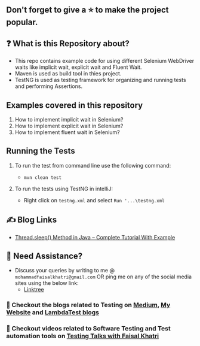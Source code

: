 ## Don't forget to give a :star: to make the project popular.

## :question: What is this Repository about?

- This repo contains example code for using different Selenium WebDriver waits like implicit wait, explicit wait and Fluent Wait.
- Maven is used as build tool in thies project.
- TestNG is used as testing framework for organizing and running tests and performing Assertions.

## Examples covered in this repository

1. How to implement implicit wait in Selenium?
2. How to implement explicit wait in Selenium?
3. How to implement fluent wait in Selenium?

## Running the Tests

1. To run the test from command line use the following command:

    - `mvn clean test`

2. To run the tests using TestNG in intelliJ:

    - Right click on `testng.xml` and select `Run '...\testng.xml`

## :writing_hand: Blog Links

- [Thread.sleep() Method in Java – Complete Tutorial With Example](https://www.lambdatest.com/blog/sleep-java-method/)

## 🧬 Need Assistance?

- Discuss your queries by writing to me @ `mohammadfaisalkhatri@gmail.com`
  OR ping me on any of the social media sites using the below link:
    - [Linktree](https://linktr.ee/faisalkhatri)

### :thought_balloon: Checkout the blogs related to Testing on [Medium](https://medium.com/@iamfaisalkhatri), [My Website](https://mfaisalkhatri.github.io) and [LambdaTest blogs](https://www.lambdatest.com/blog/author/mfaisalkhatri/)

### :bookmark: Checkout videos related to Software Testing and Test automation tools on [Testing Talks with Faisal Khatri](https://www.youtube.com/@faisalkhatriqa)